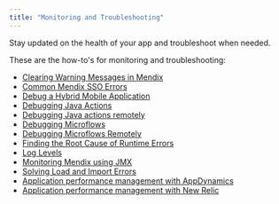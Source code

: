```yaml
---
title: "Monitoring and Troubleshooting"
---
```

Stay updated on the health of your app and troubleshoot when needed.

These are the how-to's for monitoring and troubleshooting:

*   [Clearing Warning Messages in Mendix](Clear+Warning+Messages)
*   [Common Mendix SSO Errors](Handle+Common+Mendix+SSO+Errors)
*   [Debug a Hybrid Mobile Application](Debug+a+Hybrid+Mobile+Application)
*   [Debugging Java Actions](Debug+Java+Actions)
*   [Debugging Java actions remotely](Debug+Java+Actions+Remotely)
*   [Debugging Microflows](Debug+Microflows)
*   [Debugging Microflows Remotely](Debug+Microflows+Remotely)
*   [Finding the Root Cause of Runtime Errors](Finding+the+Root+Cause+of+Runtime+Errors)
*   [Log Levels](Log+Levels)
*   [Monitoring Mendix using JMX](Monitoring+Mendix+using+JMX)
*   [Solving Load and Import Errors](Solving+Load+and+Import+Errors)
*   [Application performance management with AppDynamics](Manage+Application+Performance+with+AppDynamics)
*   [Application performance management with New Relic](Manage+Application+Performance+with+New+Relic)
